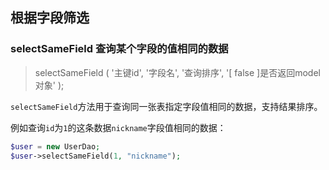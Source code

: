## 根据字段筛选

### selectSameField 查询某个字段的值相同的数据

> selectSameField \( '主键id', '字段名', '查询排序', '\[ false \]是否返回model对象' \);

`selectSameField`方法用于查询同一张表指定字段值相同的数据，支持结果排序。

例如查询`id`为`1`的这条数据`nickname`字段值相同的数据：

```php
$user = new UserDao;
$user->selectSameField(1, "nickname");
```



